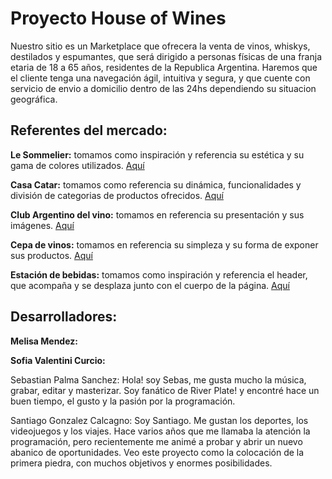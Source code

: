 # Proyecto House of Wines

Nuestro sitio es un Marketplace que ofrecera la venta de vinos, whiskys, destilados y espumantes, que será dirigido a personas físicas de una franja etaria de 18 a 65 años, residentes de la Republica Argentina. Haremos que el cliente tenga una navegación ágil, intuitiva y segura, y que cuente con servicio de envio a domicilio dentro de las 24hs dependiendo su situacion geográfica.

## Referentes del mercado:

**Le Sommelier:**  tomamos como inspiración y referencia su estética y su gama de colores utilizados. [Aquí](https://www.lesommelier.com.ar/ "Aquí")

**Casa Catar:** tomamos como referencia su dinámica, funcionalidades y división de categorias de productos ofrecidos. [Aquí](https://casacatar.com/ "Aquí")

**Club Argentino del vino:** tomamos en referencia su presentación y sus imágenes. [Aquí ](https://clubargentinodelvino.com/ "Aquí ")

**Cepa de vinos:** tomamos en referencia su simpleza y su forma de exponer sus productos. [Aquí](https://cepadevinos.com/ "Aquí")

**Estación de bebidas:**  tomamos como inspiración y referencia el header, que acompaña y se desplaza junto con el cuerpo de la página. [Aquí](https://www.estaciondebebidas.com/ "Aquí")

## Desarrolladores:
**Melisa Mendez:**

**Sofia Valentini Curcio:**

Sebastian Palma Sanchez: Hola! soy Sebas, me gusta mucho la música, grabar, editar y masterizar. Soy fanático de River Plate! y encontré hace un buen tiempo, el gusto y la pasión por la programación.

Santiago Gonzalez Calcagno: Soy Santiago. Me gustan los deportes, los videojuegos y los viajes. Hace varios años que me llamaba la atención la programación, pero recientemente me animé a probar y abrir un nuevo abanico de oportunidades. Veo este proyecto como la colocación de la primera piedra, con muchos objetivos y enormes posibilidades.
